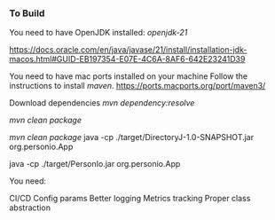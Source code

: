### To Build
You need to have OpenJDK installed: _openjdk-21_

https://docs.oracle.com/en/java/javase/21/install/installation-jdk-macos.html#GUID-EB197354-E07E-4C6A-8AF6-642E23241D39

You need to have mac ports installed on your machine
Follow the instructions to install _maven_.
https://ports.macports.org/port/maven3/

Download dependencies
_mvn dependency:resolve_

_mvn clean package_


_mvn clean package_
java -cp ./target/DirectoryJ-1.0-SNAPSHOT.jar org.personio.App

java -cp ./target/PersonIo.jar org.personio.App


You need:

CI/CD
Config params
Better logging
Metrics tracking
Proper class abstraction
